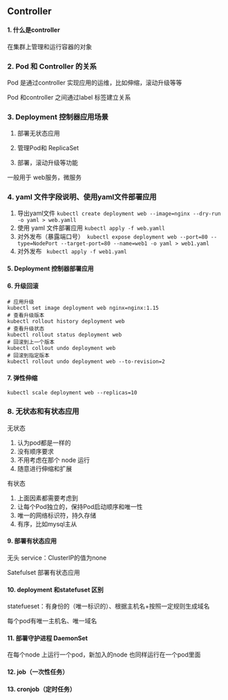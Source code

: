 ## Controller

#### 1. 什么是controller

在集群上管理和运行容器的对象

### 2. Pod 和 Controller 的关系

Pod 是通过controller 实现应用的运维，比如伸缩，滚动升级等等

Pod 和controller 之间通过label 标签建立关系

### 3. Deployment 控制器应用场景

1. 部署无状态应用

2. 管理Pod和 ReplicaSet
3. 部署，滚动升级等功能

一般用于 web服务，微服务

### 4. yaml 文件字段说明、使用yaml文件部署应用

1. 导出yaml文件 ` kubectl create deployment web --image=nginx --dry-run -o yaml > web.yamll `
2. 使用 yaml 文件部署应用 ` kubectl apply -f web.yamll `
3. 对外发布（暴露端口号）` kubectl expose deployment web --port=80 --type=NodePort --target-port=80 --name=web1 -o yaml > web1.yaml`
4. 对外发布 ` kubectl apply -f web1.yaml`

#### 5. Deployment 控制器部署应用

#### 6. 升级回滚

```shell
# 应用升级
kubectl set image deployment web nginx=nginx:1.15
# 查看升级版本
kubectl rollout history deployment web
# 查看升级状态
kubectl rollout status deployment web
# 回滚到上一个版本
kubectl collout undo deployment web
# 回滚到指定版本
kubectl rollout undo deployment web --to-revision=2 
```

#### 7. 弹性伸缩

```shell
kubectl scale deployment web --replicas=10 
```

### 8. 无状态和有状态应用

无状态

1. 认为pod都是一样的
2. 没有顺序要求
3. 不用考虑在那个 node 运行
4. 随意进行伸缩和扩展

有状态

1. 上面因素都需要考虑到
2. 让每个Pod独立的，保持Pod启动顺序和唯一性
3. 唯一的网络标识符，持久存储
4. 有序，比如mysql主从

#### 9. 部署有状态应用

无头 service：ClusterIP的值为none

Satefulset 部署有状态应用

#### 10. deployment 和statefuset 区别

statefueset：有身份的（唯一标识的）、根据主机名+按照一定规则生成域名

每个pod有唯一主机名、唯一域名

#### 11. 部署守护进程 DaemonSet

在每个node 上运行一个pod，新加入的node 也同样运行在一个pod里面

#### 12. job（一次性任务）

#### 13. cronjob（定时任务）
